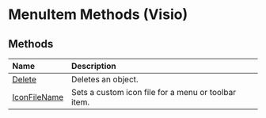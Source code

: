 
# MenuItem Methods (Visio)

## Methods



|**Name**|**Description**|
|:-----|:-----|
|[Delete](f8585bf5-17ab-2510-b5ed-610e2abf993f.md)|Deletes an object.|
|[IconFileName](4ae62286-f5c9-efe5-8789-91f4dcfcc00a.md)|Sets a custom icon file for a menu or toolbar item.|
